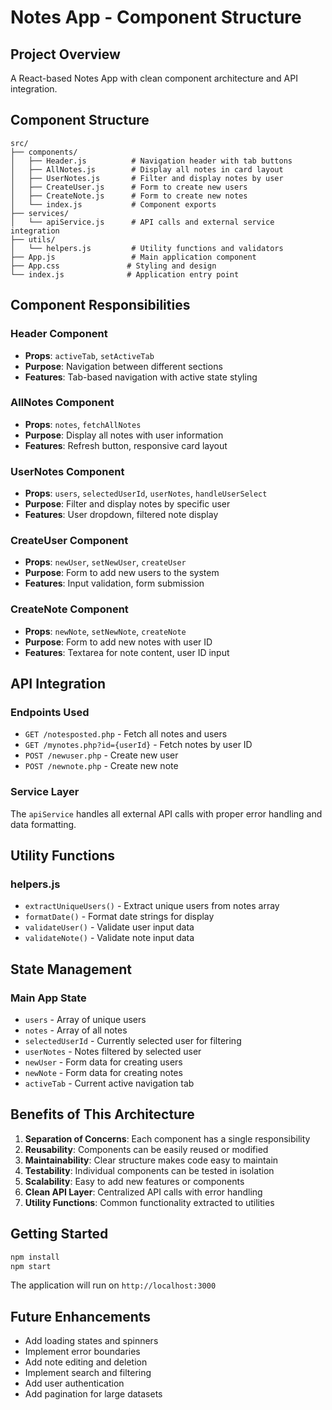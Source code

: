 # Notes App - Component Structure

## Project Overview
A React-based Notes App with clean component architecture and API integration.

## Component Structure

```
src/
├── components/
│   ├── Header.js          # Navigation header with tab buttons
│   ├── AllNotes.js        # Display all notes in card layout
│   ├── UserNotes.js       # Filter and display notes by user
│   ├── CreateUser.js      # Form to create new users
│   ├── CreateNote.js      # Form to create new notes
│   └── index.js           # Component exports
├── services/
│   └── apiService.js      # API calls and external service integration
├── utils/
│   └── helpers.js         # Utility functions and validators
├── App.js                 # Main application component
├── App.css               # Styling and design
└── index.js              # Application entry point
```

## Component Responsibilities

### Header Component
- **Props**: `activeTab`, `setActiveTab`
- **Purpose**: Navigation between different sections
- **Features**: Tab-based navigation with active state styling

### AllNotes Component
- **Props**: `notes`, `fetchAllNotes`
- **Purpose**: Display all notes with user information
- **Features**: Refresh button, responsive card layout

### UserNotes Component
- **Props**: `users`, `selectedUserId`, `userNotes`, `handleUserSelect`
- **Purpose**: Filter and display notes by specific user
- **Features**: User dropdown, filtered note display

### CreateUser Component
- **Props**: `newUser`, `setNewUser`, `createUser`
- **Purpose**: Form to add new users to the system
- **Features**: Input validation, form submission

### CreateNote Component
- **Props**: `newNote`, `setNewNote`, `createNote`
- **Purpose**: Form to add new notes with user ID
- **Features**: Textarea for note content, user ID input

## API Integration

### Endpoints Used
- `GET /notesposted.php` - Fetch all notes and users
- `GET /mynotes.php?id={userId}` - Fetch notes by user ID
- `POST /newuser.php` - Create new user
- `POST /newnote.php` - Create new note

### Service Layer
The `apiService` handles all external API calls with proper error handling and data formatting.

## Utility Functions

### helpers.js
- `extractUniqueUsers()` - Extract unique users from notes array
- `formatDate()` - Format date strings for display
- `validateUser()` - Validate user input data
- `validateNote()` - Validate note input data

## State Management

### Main App State
- `users` - Array of unique users
- `notes` - Array of all notes
- `selectedUserId` - Currently selected user for filtering
- `userNotes` - Notes filtered by selected user
- `newUser` - Form data for creating users
- `newNote` - Form data for creating notes
- `activeTab` - Current active navigation tab

## Benefits of This Architecture

1. **Separation of Concerns**: Each component has a single responsibility
2. **Reusability**: Components can be easily reused or modified
3. **Maintainability**: Clear structure makes code easy to maintain
4. **Testability**: Individual components can be tested in isolation
5. **Scalability**: Easy to add new features or components
6. **Clean API Layer**: Centralized API calls with error handling
7. **Utility Functions**: Common functionality extracted to utilities

## Getting Started

```bash
npm install
npm start
```

The application will run on `http://localhost:3000`

## Future Enhancements

- Add loading states and spinners
- Implement error boundaries
- Add note editing and deletion
- Implement search and filtering
- Add user authentication
- Add pagination for large datasets